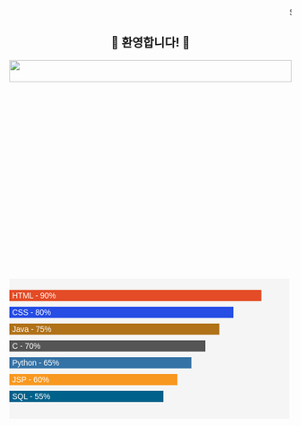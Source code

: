 <marquee behavior="scroll" direction="left">
  Scrolling Text
</marquee>
<div align="center">
  <h2>🎉 환영합니다! 🎉</h2>
  <img src="https://i.pinimg.com/originals/70/37/d4/7037d478852af21357f038fac2d2e9f6.gif" height="10%" width="100%">
</div>
<svg width="500" height="250" xmlns="http://www.w3.org/2000/svg">
  <!-- Background -->
  <rect width="100%" height="100%" fill="#f5f5f5"/>

  <!-- HTML Bar -->
  <rect x="0" y="20" width="90%" height="20" fill="#e34c26" />
  <text x="5" y="35" font-family="Arial" font-size="14" fill="#ffffff">HTML - 90%</text>

  <!-- CSS Bar -->
  <rect x="0" y="50" width="80%" height="20" fill="#264de4" />
  <text x="5" y="65" font-family="Arial" font-size="14" fill="#ffffff">CSS - 80%</text>

  <!-- Java Bar -->
  <rect x="0" y="80" width="75%" height="20" fill="#b07219" />
  <text x="5" y="95" font-family="Arial" font-size="14" fill="#ffffff">Java - 75%</text>

  <!-- C Bar -->
  <rect x="0" y="110" width="70%" height="20" fill="#555555" />
  <text x="5" y="125" font-family="Arial" font-size="14" fill="#ffffff">C - 70%</text>

  <!-- Python Bar -->
  <rect x="0" y="140" width="65%" height="20" fill="#3572A5" />
  <text x="5" y="155" font-family="Arial" font-size="14" fill="#ffffff">Python - 65%</text>

  <!-- JSP Bar -->
  <rect x="0" y="170" width="60%" height="20" fill="#f89820" />
  <text x="5" y="185" font-family="Arial" font-size="14" fill="#ffffff">JSP - 60%</text>

  <!-- SQL Bar -->
  <rect x="0" y="200" width="55%" height="20" fill="#00618a" />
  <text x="5" y="215" font-family="Arial" font-size="14" fill="#ffffff">SQL - 55%</text>
</svg>
